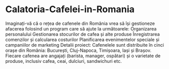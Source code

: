 # Calatoria-Cafelei-in-Romania

Imaginați-vă că o rețea de cafenele din România vrea să își gestioneze afacerea folosind un program care să ajute la următoarele:
Organizarea personalului
Gestionarea stocurilor de cafea și alte produse
Înregistrarea comenzilor și calcularea costurilor
Planificarea evenimentelor speciale și campaniilor de marketing
Detalii proiect:
Cafenelele sunt distribuite în cinci orașe din România: București, Cluj-Napoca, Timișoara, Iași și Brașov. Fiecare cafenea are angajați (barista, manager, ospătari) și o varietate de produse, inclusiv cafea, ceai, dulciuri, sandwichuri etc.
